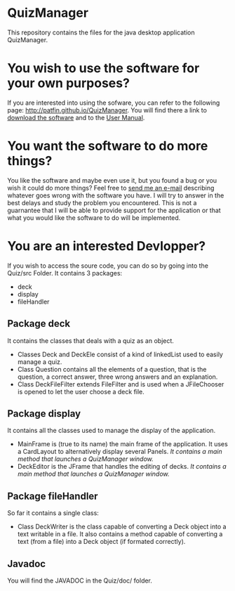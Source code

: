 # QuizManager
This repository contains the files for the java desktop application QuizManager.

<h1>You wish to use the software for your own purposes?</h1>

If you are interested into using the sofware, you can refer to the following page: <a href="http://patfin.github.io/QuizManager">http://patfin.github.io/QuizManager</a>. You will find there a link to <a href="http://patfin.github.io/QuizManager/#download" target="_blank">download the software</a> and to the <a href="http://patfin.github.io/QuizManager/QuizManager_Manual_v1.0.html" target="_blank">User Manual</a>. 

<h1>You want the software to do more things?</h1>

You like the software and maybe even use it, but you found a bug or you wish it could do more things? Feel free to <a href="mailto:finnertypatri@aol.fr" target="_blank">send me an e-mail</a> describing whatever goes wrong with the software you have. I will try to answer in the best delays and study the problem you encountered. This is not a guarnantee that I will be able to provide support for the application or that what you would like the software to do will be implemented.

<h1>You are an interested Devlopper?</h1>

If you wish to access the soure code, you can do so by going into the Quiz/src Folder. It contains 3 packages:
<ul>
<li>deck</li>
<li>display</li>
<li>fileHandler</li>
</ul>

<h2>Package deck</h2> 
It contains the classes that deals with a quiz as an object. 
<ul>
<li>Classes Deck and DeckEle consist of a kind of linkedList used to easily manage a quiz. </li>
<li>Class Question contains all the elements of a question, that is the question, a correct answer, three wrong answers and an explanation. </li>
<li>Class DeckFileFilter extends FileFilter and is used when a JFileChooser is opened to let the user choose a deck file. </li>
</ul>

<h2>Package display</h2> 
It contains all the classes used to manage the display of the application.
<ul>
<li>MainFrame is (true to its name) the main frame of the application. It uses a CardLayout to alternatively display several Panels. <em>It contains a main method that launches a QuizManager window.</em></li>
<li>DeckEditor is the JFrame that handles the editing of decks. <em>It contains a main method that launches a QuizManager window.</em></li>
</ul>

<h2>Package fileHandler</h2> 
So far it contains a single class:
<ul>
<li>Class DeckWriter is the class capable of converting a Deck object into a text writable in a file. It also contains a method capable of converting a text (from a file) into a Deck object (if formated correctly). </li>
</ul>

<h2>Javadoc</h2>
You will find the JAVADOC in the Quiz/doc/ folder.
